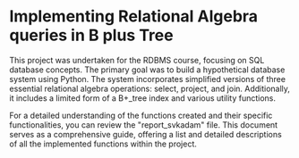 # Implementing Relational Algebra queries in B plus Tree

This project was undertaken for the RDBMS course, focusing on SQL database concepts. The primary goal was to build a hypothetical database system using Python. The system incorporates simplified versions of three essential relational algebra operations: select, project, and join. Additionally, it includes a limited form of a B+_tree index and various utility functions.

For a detailed understanding of the functions created and their specific functionalities, you can review the "report_svkadam" file. This document serves as a comprehensive guide, offering a list and detailed descriptions of all the implemented functions within the project.
